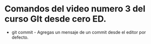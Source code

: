 # Comandos del video numero 3 del curso GIt desde cero ED.

* git commit  - Agregas un mensaje de un commit desde el editor por defecto.
